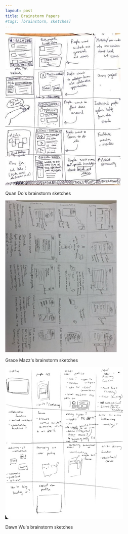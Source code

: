 ```yaml
---
layout: post
title: Brainstorm Papers
#tags: [brainstorm, sketches]
---
```


![Quan Do's brainstorm sketches](/img/Quan_Brainstorm.jpg)

Quan Do's brainstorm sketches

![Grace Mazz's brainstorm sketches](/img/Grace_Brainstorm.jpg)

Grace Mazz's brainstorm sketches

![Dawn Wu's brainstorm sketches](/img/Dawn_Brainstorm.jpg)

Dawn Wu's brainstorm sketches

